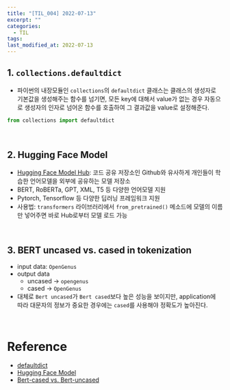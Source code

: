 ```yaml
---
title: "[TIL_004] 2022-07-13"
excerpt: ""
categories:
  - TIL
tags:
last_modified_at: 2022-07-13
---
```


## 1. `collections.defaultdict`
+ 파이썬의 내장모듈인 `collections`의 `defaultdict` 클래스는 클래스의 생성자로 기본값을 생성해주는 함수를 넘기면, 모든 key에 대해서 value가 없는 경우 자동으로 생성자의 인자로 넘어온 함수를 호출하여 그 결과값을 value로 설정해준다.

```python
from collections import defaultdict
```

<br>

## 2. Hugging Face Model
+ [Hugging Face Model Hub](https://huggingface.co/): 코드 공유 저장소인 Github와 유사하게 개인들이 학습한 언어모델을 외부에 공유하는 모델 저장소
+ BERT, RoBERTa, GPT, XML, T5 등 다양한 언어모델 지원
+ Pytorch, Tensorflow 등 다양한 딥러닝 프레임워크 지원
+ 사용법: `transformers` 라이브러리에서 `from_pretrained()` 메소드에 모델의 이름만 넣어주면 바로 Hub로부터 모델 로드 가능

<br>

## 3. BERT uncased vs. cased in tokenization
+ input data: `OpenGenus`
+ output data
  + uncased → `opengenus`
  + cased → `OpenGenus`
+ 대체로 `Bert uncased`가 `Bert cased`보다 높은 성능을 보이지만, application에 따라 대문자의 정보가 중요한 경우에는 `cased`를 사용해야 정확도가 높아진다.

<br>

# Reference
+ [defaultdict](https://www.daleseo.com/python-collections-defaultdict/)
+ [Hugging Face Model](https://velog.io/@jaehyeong/HuggingFace%EC%97%90-%EB%AA%A8%EB%8D%B8-%ED%8F%AC%ED%8C%85%ED%95%98%EA%B8%B0)
+ [Bert-cased vs. Bert-uncased](https://iq.opengenus.org/bert-cased-vs-bert-uncased/)

<br>
